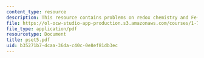 ```yaml
---
content_type: resource
description: This resource contains problems on redox chemistry and Fe(II).
file: https://ol-ocw-studio-app-production.s3.amazonaws.com/courses/1-76-aquatic-chemistry-fall-2005/b35271b7dcaa36dac40c0e8ef81db3ec_pset5.pdf
file_type: application/pdf
resourcetype: Document
title: pset5.pdf
uid: b35271b7-dcaa-36da-c40c-0e8ef81db3ec
---
```

